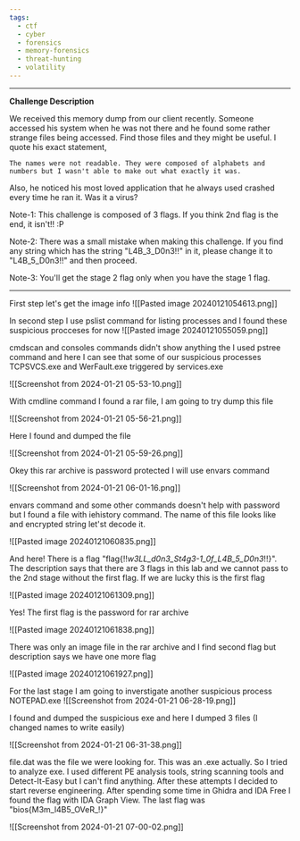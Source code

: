 ```yaml
---
tags:
  - ctf
  - cyber
  - forensics
  - memory-forensics
  - threat-hunting
  - volatility
---
```


--------------
**Challenge Description**

We received this memory dump from our client recently. Someone accessed his system when he was not there and he found some rather strange files being accessed. Find those files and they might be useful. I quote his exact statement,

    The names were not readable. They were composed of alphabets and numbers but I wasn't able to make out what exactly it was.

Also, he noticed his most loved application that he always used crashed every time he ran it. Was it a virus?

Note-1: This challenge is composed of 3 flags. If you think 2nd flag is the end, it isn't!! :P

Note-2: There was a small mistake when making this challenge. If you find any string which has the string "L4B_3_D0n3!!" in it, please change it to "L4B_5_D0n3!!" and then proceed.

Note-3: You'll get the stage 2 flag only when you have the stage 1 flag.

---------------------------------------------------

First step let's get the image info
![[Pasted image 20240121054613.png]]

In second step I use pslist command for listing processes and I found these suspicious procceses for now
![[Pasted image 20240121055059.png]]

cmdscan and consoles commands didn't show anything the I used pstree command and here I can see that some of our suspicious processes TCPSVCS.exe and WerFault.exe triggered by services.exe 

![[Screenshot from 2024-01-21 05-53-10.png]]

With cmdline command I found a rar file, I am going to try dump this file

![[Screenshot from 2024-01-21 05-56-21.png]]

Here I found and dumped the file 

![[Screenshot from 2024-01-21 05-59-26.png]]

Okey this rar archive is password protected I will use envars command

![[Screenshot from 2024-01-21 06-01-16.png]]

envars command and some other commands doesn't help with password but I found a file with iehistory command. The name of this file looks like and encrypted string let'st decode it. 

![[Pasted image 20240121060835.png]]

And here! There is a flag "flag{!!_w3LL_d0n3_St4g3-1_0f_L4B_5_D0n3_!!}". The description says that there are 3 flags in this lab and we cannot pass to the 2nd stage without the first flag. If we are lucky this is the first flag

![[Pasted image 20240121061309.png]]

Yes! The first flag is the password for rar archive

![[Pasted image 20240121061838.png]]

There was only an image file in the rar archive and I find second flag but description says we have one more flag

![[Pasted image 20240121061927.png]]

For the last stage I am going to inverstigate another suspicious process NOTEPAD.exe
![[Screenshot from 2024-01-21 06-28-19.png]]

I found and dumped the suspicious exe and here I dumped 3 files (I changed names to write easily) 

![[Screenshot from 2024-01-21 06-31-38.png]]

file.dat was the file we were looking for. This was an .exe actually. So I tried to analyze exe. I used different PE analysis tools, string scanning tools and Detect-It-Easy but I can't find anything. After these attempts I decided to start reverse engineering. After spending some time in Ghidra and IDA Free I found the flag with IDA Graph View. The last flag was "bios{M3m_l4B5_OVeR_!}"

![[Screenshot from 2024-01-21 07-00-02.png]]